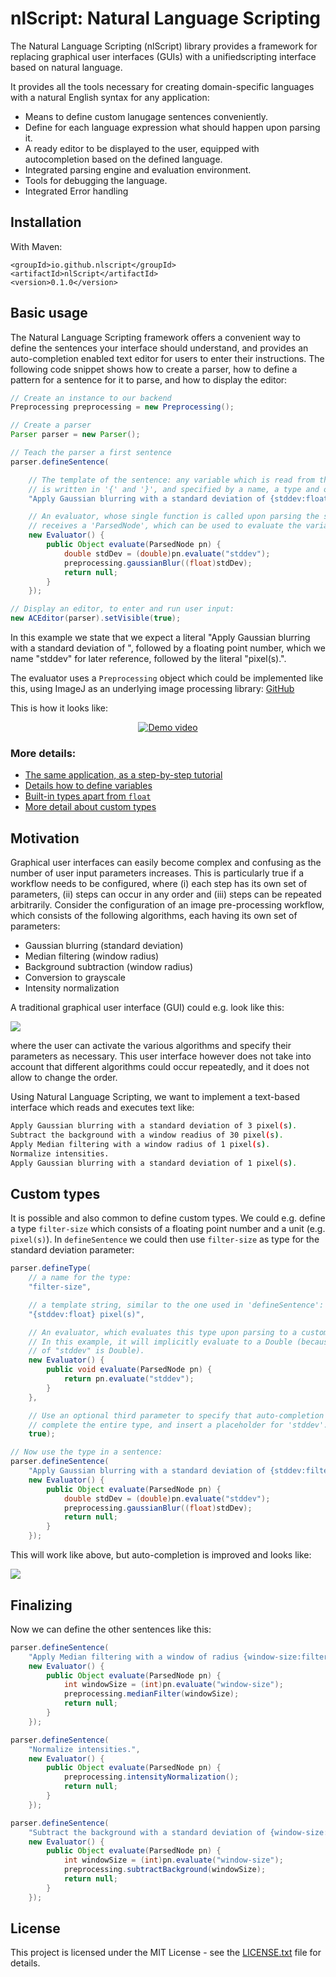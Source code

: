 # nlScript: Natural Language Scripting

The Natural Language Scripting (nlScript) library provides a framework for replacing graphical user interfaces (GUIs) with a unifiedscripting interface based on natural language.

It provides all the tools necessary for creating domain-specific languages with a natural English syntax for any application:
* Means to define custom lanugage sentences conveniently.
* Define for each language expression what should happen upon parsing it.
* A ready editor to be displayed to the user, equipped with autocompletion based on the defined language.
* Integrated parsing engine and evaluation environment.
* Tools for debugging the language.
* Integrated Error handling



## Installation
With Maven:
```
<groupId>io.github.nlscript</groupId>
<artifactId>nlScript</artifactId>
<version>0.1.0</version>
```



## Basic usage

The Natural Language Scripting framework offers a convenient way to define the sentences your interface should understand, and provides an auto-completion enabled text editor for users to enter their instructions. The following code snippet shows how to create a parser, how to define a pattern for a sentence for it to parse, and how to display the editor:
```java
// Create an instance to our backend
Preprocessing preprocessing = new Preprocessing();

// Create a parser
Parser parser = new Parser();

// Teach the parser a first sentence
parser.defineSentence(

    // The template of the sentence: any variable which is read from the user's input
    // is written in '{' and '}', and specified by a name, a type and optionally a quantifier
    "Apply Gaussian blurring with a standard deviation of {stddev:float} pixel(s).",

    // An evaluator, whose single function is called upon parsing the sentence defined above. It
    // receives a 'ParsedNode', which can be used to evaluate the variables:
    new Evaluator() {
        public Object evaluate(ParsedNode pn) {
            double stdDev = (double)pn.evaluate("stddev");
            preprocessing.gaussianBlur((float)stdDev);
            return null;
        }
    });

// Display an editor, to enter and run user input:
new ACEditor(parser).setVisible(true);
```
In this example we state that we expect a literal "Apply Gaussian blurring with a standard deviation of ", followed by a floating point number, which we name "stddev" for later reference, followed by the literal "pixel(s).".

The evaluator uses a `Preprocessing` object which could be implemented like this, using ImageJ as an underlying image processing library: [GitHub](https://github.com/nlScript/nlScript-tutorial-java/blob/main/src/main/java/de/nlScript/tutorial/preprocessing/Preprocessing.java)

This is how it looks like:

<div align="center">
  <a target="_blank" href="https://www.youtube.com/watch?v=4DSDNhj9uHQ"><img src="https://img.youtube.com/vi/4DSDNhj9uHQ/0.jpg" alt="Demo video"></a>
</div>

### More details:

* [The same application, as a step-by-step tutorial](https://nlscript.github.io/Bla)
* [Details how to define variables](https://nlscript.github.io/Bla/variables.html)
* [Built-in types apart from `float`](https://nlscript.github.io/Bla/#built-in-types)
* [More detail about custom types](https://nlscript.github.io/Bla/custom-types.html)



## Motivation
Graphical user interfaces can easily become complex and confusing as the number of user input parameters increases. This is particularly true if a workflow needs to be configured, where (i) each step has its own set of parameters, (ii) steps can occur in any order and (iii) steps can be repeated arbitrarily. Consider the configuration of an image pre-processing workflow, which consists of the following algorithms, each having its own set of parameters:
- Gaussian blurring (standard deviation)
- Median filtering (window radius)
- Background subtraction (window radius)
- Conversion to grayscale
- Intensity normalization

A traditional graphical user interface (GUI) could e.g. look like this:

![](https://nlscript.github.io/Bla/images/Screenshot-00.png)


where the user can activate the various algorithms and specify their parameters as necessary. This user interface however does not take into account that different algorithms could occur repeatedly, and it does not allow to change the order.

Using Natural Language Scripting, we want to implement a text-based interface which reads and executes text like:
```bash
Apply Gaussian blurring with a standard deviation of 3 pixel(s).
Subtract the background with a window readius of 30 pixel(s).
Apply Median filtering with a window radius of 1 pixel(s).
Normalize intensities.
Apply Gaussian blurring with a standard deviation of 1 pixel(s).
```



## Custom types
It is possible and also common to define custom types. We could e.g. define a type `filter-size` which consists of a floating point number and a unit (e.g. `pixel(s)`). In `defineSentence` we could then use `filter-size` as type for the standard deviation parameter:

```java
parser.defineType(
    // a name for the type:
    "filter-size",

    // a template string, similar to the one used in 'defineSentence':
    "{stddev:float} pixel(s)",

    // An evaluator, which evaluates this type upon parsing to a custom Java type
    // In this example, it will implicitly evaluate to a Double (because the type
    // of "stddev" is Double).
    new Evaluator() {
        public void evaluate(ParsedNode pn) {
            return pn.evaluate("stddev");
        }
    },

    // Use an optional third parameter to specify that auto-completion should
    // complete the entire type, and insert a placeholder for 'stddev'.
    true);

// Now use the type in a sentence:
parser.defineSentence(
    "Apply Gaussian blurring with a standard deviation of {stddev:filter-size}.",
    new Evaluator() {
        public Object evaluate(ParsedNode pn) {
            double stdDev = (double)pn.evaluate("stddev");
            preprocessing.gaussianBlur((float)stdDev);
            return null;
        }
    });
```
This will work like above, but auto-completion is improved and looks like:

![](https://nlscript.github.io/Bla/images/Screenshot-02.png)




## Finalizing

Now we can define the other sentences like this:

```java
parser.defineSentence(
    "Apply Median filtering with a window of radius {window-size:filter-size}.",
    new Evaluator() {
        public Object evaluate(ParsedNode pn) {
            int windowSize = (int)pn.evaluate("window-size");
            preprocessing.medianFilter(windowSize);
            return null;
        }
    });

parser.defineSentence(
    "Normalize intensities.",
    new Evaluator() {
        public Object evaluate(ParsedNode pn) {
            preprocessing.intensityNormalization();
            return null;
        }
    });

parser.defineSentence(
    "Subtract the background with a standard deviation of {window-size:filter-size}.",
    new Evaluator() {
        public Object evaluate(ParsedNode pn) {
            int windowSize = (int)pn.evaluate("window-size");
            preprocessing.subtractBackground(windowSize);
            return null;
        }
    });
```



## License

This project is licensed under the MIT License - see the [LICENSE.txt](LICENSE.txt) file for details.


